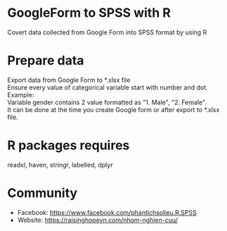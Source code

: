 # GoogleForm to SPSS with R
Covert data collected from Google Form into SPSS format by using R

# Prepare data
Export data from Google Form to *.xlsx file\
Ensure every value of categorical variable start with number and dot.\
Example:\
Variable gender contains 2 value formatted as "1. Male", "2. Female".\
It can be done at the time you create Google form or after export to *.xlsx file.

# R packages requires
readxl, haven, stringr, labelled, dplyr

# Community
* Facebook: https://www.facebook.com/phantichsolieu.R.SPSS
* Website: https://raisinghopevn.com/nhom-nghien-cuu/
